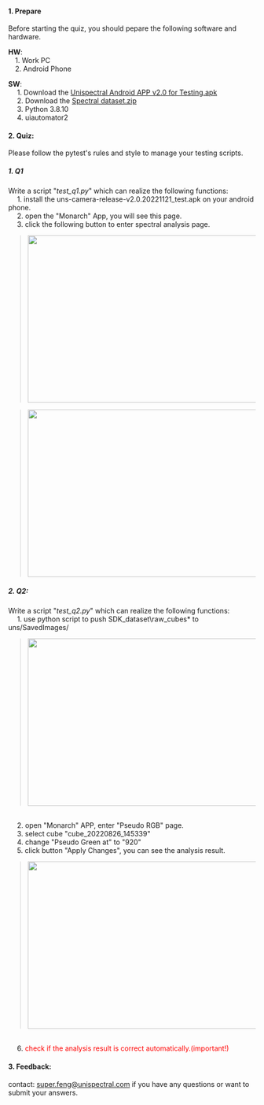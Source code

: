 #### 1. Prepare
Before starting the quiz, you should pepare the following software and hardware.

**HW**: 
</br>&emsp;1. Work PC 
</br>&emsp;2. Android Phone

**SW**: 
</br>&emsp; 1. Download the [Unispectral Android APP v2.0 for Testing.apk](https://github.com/Unispectral-SW/uns-recruitment-quiz/releases/download/quiz_v1.0/uns-camera-release-v2.0.20221121_test.apk) 
</br>&emsp; 2. Download the [Spectral dataset.zip](https://github.com/Unispectral-SW/monarch-preprocess-app-docs/releases/download/unispectral_sdk_v1.0.0/SDK_dataset.zip)
</br>&emsp; 3. Python 3.8.10 
</br>&emsp; 4. uiautomator2 

#### 2. Quiz:
Please follow the pytest's rules and style to manage your testing scripts.
##### 1. Q1
Write a script "*test_q1.py*" which can realize the following functions:
</br>&emsp; 1. install the uns-camera-release-v2.0.20221121_test.apk on your android phone.
</br>&emsp; 2. open the "Monarch" App, you will see this page. 
</br>&emsp; 3. click the following button to enter spectral analysis page.
> <img src="https://user-images.githubusercontent.com/98015835/203248135-00aea9a5-4486-4199-92f0-547127c6a998.png" width="700" height="340">

> <img src="https://user-images.githubusercontent.com/98015835/203248471-7ca9d014-0fbb-43c4-bcc5-8507c2edd4a7.png" width="700" height="340">
##### 2. Q2:
Write a script "*test_q2.py*" which can realize the following functions:
</br>&emsp; 1. use python script to push SDK_dataset\raw_cubes\* to uns/SavedImages/

> <img src="https://user-images.githubusercontent.com/98015835/203261421-ce74ef16-8482-45c5-a14f-ac07289e8222.png" width="700" height="340">

</br>&emsp; 2. open "Monarch" APP, enter "Pseudo RGB" page.
</br>&emsp; 3. select cube "cube_20220826_145339"
</br>&emsp; 4. change "Pseudo Green at" to "920"
</br>&emsp; 5. click button "Apply Changes", you can see the analysis result.

> <img src="https://user-images.githubusercontent.com/98015835/203262756-84e08fc6-3196-4306-9108-1051d07f304a.png" width="700" height="340">

</br>&emsp; 6. <font color="red">check if the analysis result is correct automatically.(important!)</font>


#### 3. Feedback:
contact: super.feng@unispectral.com if you have any questions or want to submit your answers.